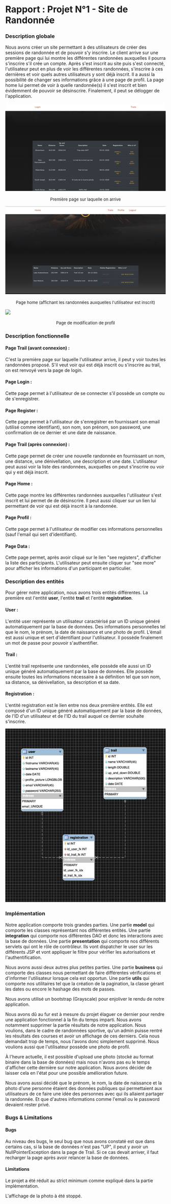 # Rapport : Projet N°1 - Site de Randonnée

### Description globale

Nous avons créer un site permettant à des utilisateurs de créer des sessions de randonnée et de pouvoir s'y inscrire. Le client arrive sur une première page qui lui montre les différentes randonnées auxquelles il pourra s'inscrire s'il crée un compte. Après s'est inscrit au site puis s'est connecté, l'utilisateur peut en plus de voir les différentes randonnées, s'inscrire à ces dernières et voir quels autres utilisateurs y sont déjà inscrit. Il a aussi la possibilité de changer ses informations grâce à une page de profil. La page home lui permet de voir à quelle randonnée(s) il s'est inscrit et bien évidemment de pouvoir se désinscrire. Finalement, il peut se délogger de l'application.

![](Images/p1_trail.png)  

<div style="text-align:center"><font size="-1">Première page sur laquelle on arrive</font>
</div>



![](Images/home.png)

<div style="text-align:center"><font size="-1">Page home (affichant les randonnées auxquelles l'utilisateur est inscrit)</font>
</div>





![](Images/profile.png)

<div style="text-align:center"><font size="-1">Page de modification de profil</font></div>

### Description fonctionnelle

#### Page Trail (avant connexion) :

C'est la première page sur laquelle l'utilisateur arrive, il peut y voir toutes les randonnées proposé. S'il veut voir qui est déjà inscrit ou s'inscrire au trail, on est renvoyé vers la page de login.

#### Page Login :

Cette page permet à l'utilisateur de se connecter s'il possède un compte ou de s'enregistrer.

#### Page Register :

Cette page permet à l'utilisateur de s'enregistrer en fournissant son email (utilisé comme identifiant), son nom, son prénom, son password, une confirmation de ce dernier et une date de naissance.

#### Page Trail (après connexion) :

Cette page permet de créer une nouvelle randonnée en fournissant un nom, une distance, une dénivellation, une description et une date. L'utilisateur peut aussi voir la liste des randonnées, auxquelles on peut s'inscrire ou voir qui y est déjà inscrit.

#### Page Home :

Cette page montre les différentes randonnées auxquelles l'utilisateur s'est inscrit et lui permet de de désinscrire. Il peut aussi cliquer sur un lien lui permettant de voir qui est déjà inscrit à la randonnée.

#### Page Profil :

Cette page permet à l'utilisateur de modifier ces informations personnelles (sauf l'email qui sert d'identifiant). 

#### Page Data :

Cette page permet, après avoir cliqué sur le lien "see registers", d'afficher la liste des participants. L'utilisateur peut ensuite cliquer sur "see more" pour afficher les informations d'un participant en particulier.



### Description des entités

Pour gérer notre application, nous avons trois entités différentes. La première est l'entité **user**, l'entité **trail** et l'entité **registration**.

#### User :

L'entité user représente un utilisateur caractérisé par un ID unique généré automatiquement par la base de données. Des informations personnelles tel que le nom, le prénom, la date de naissance et une photo de profil. L’émail est aussi unique et sert d'identifiant pour l'utilisateur. Il possède finalement un mot de passe pour pouvoir s'authentifier.



#### Trail :

L'entité trail représente une randonnées, elle possède elle aussi un ID unique généré automatiquement par la base de données. Elle possède ensuite toutes les informations nécessaire à sa définition tel que son nom, sa distance, sa dénivellation, sa description et sa date.



#### Registration :

L'entité registration est le lien entre nos deux première entités. Elle est composé d'un  ID unique généré automatiquement par la base de données, de l'ID d'un utilisateur et de l'ID du trail auquel ce dernier souhaite s'inscrire.



![](Images/entites.jpg)



### Implémentation

Notre application comporte trois grandes parties. Une partie **model** qui comporte les classes représentant nos différentes entités. Une partie **integration** qui comporte nos différentes DAO et donc les interactions avec la base de données. Une partie **presentation**  qui comporte nos différents servlets qui ont le rôle de contrôleur. Ils vont dispatcher le user sur les différents JSP et vont appliquer le filtre pour vérifier les autorisations et l'authentification. 

Nous avons aussi deux autres plus petites parties. Une partie **business** qui comporte des classes nous permettant de faire différentes vérifications et d'informer l'utilisateur lorsque cela est opportun. Une partie **utils** qui comporte nos utilitaires tel que la création de la pagination, la classe gérant les dates ou encore le hashage des mots de passes.

Nous avons utilisé un bootstrap (Grayscale) pour enjoliver le rendu de notre application.

Nous avons dû au fur est à mesure du projet élaguer ce dernier pour rendre une application fonctionnel à la fin du temps imparti. Nous avons notamment supprimer la partie résultats de notre application. Nous voulions, dans le cadre de randonnées sportive, qu'un admin puisse rentré les résultats des courses et avoir un affichage de ces derniers. Cela nous demandait trop de temps, nous l'avons donc simplement supprimé. Nous voulions aussi que l'utilisateur possède une photo de profil. 

À l'heure actuelle, il est possible d'upload une photo (stocké au format binaire dans la base de données) mais nous n'avons pas eu le temps d'afficher cette dernière sur notre application. Nous avons décider de laisser cela en l'état pour une possible amélioration future.

Nous avons aussi décidé que le prénom, le nom, la date de naissance et la photo d'une personne étaient des données publiques qui permettaient aux utilisateurs de ce faire une idée des personnes avec qui ils allaient partager la randonnée. Et que d'autres informations comme l'email ou le password devaient rester privé.

### Bugs & Limitations

#### Bugs

Au niveau des bugs, le seul bug que nous avons constaté est que dans certains cas, si la base de données n'est pas "UP", il peut y avoir un NullPointerException dans la page de Trail. Si ce cas devait arriver, il faut recharger la page après avoir relancer la base de données.

#### Limitations

Le projet a été réduit au strict minimum comme expliqué dans la partie implémentation. 

L'affichage de la photo à été stoppé.

